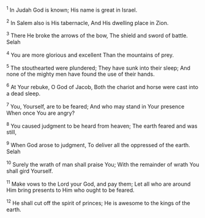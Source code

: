 <sup>1</sup> 
In Judah God is known; His name is great in Israel. 

<sup>2</sup> 
In Salem also is His tabernacle, And His dwelling place in Zion. 

<sup>3</sup> 
There He broke the arrows of the bow, The shield and sword of battle. Selah 

<sup>4</sup> 
You are more glorious and excellent Than the mountains of prey. 

<sup>5</sup> 
The stouthearted were plundered; They have sunk into their sleep; And none of the mighty men have found the use of their hands. 

<sup>6</sup> 
At Your rebuke, O God of Jacob, Both the chariot and horse were cast into a dead sleep. 

<sup>7</sup> 
You, Yourself, are to be feared; And who may stand in Your presence When once You are angry? 

<sup>8</sup> 
You caused judgment to be heard from heaven; The earth feared and was still, 

<sup>9</sup> 
When God arose to judgment, To deliver all the oppressed of the earth. Selah 

<sup>10</sup> 
Surely the wrath of man shall praise You; With the remainder of wrath You shall gird Yourself. 

<sup>11</sup> 
Make vows to the Lord your God, and pay them; Let all who are around Him bring presents to Him who ought to be feared. 

<sup>12</sup> 
He shall cut off the spirit of princes; He is awesome to the kings of the earth.